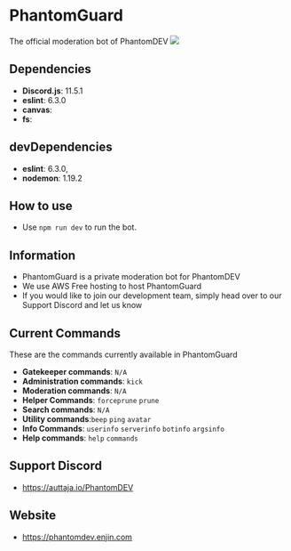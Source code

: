 # PhantomGuard
The official moderation bot of PhantomDEV
 <img src="https://github.com/phantomdev-github/PhantomGuard/blob/master/assets/banner.PNG"> </img>

## Dependencies
- **Discord.js**: 11.5.1
- **eslint**: 6.3.0
- **canvas**: 
- **fs**:

## devDependencies
- **eslint**: 6.3.0,
- **nodemon**: 1.19.2

## How to use
- Use `npm run dev` to run the bot.

## Information
- PhantomGuard is a private moderation bot for PhantomDEV
- We use AWS Free hosting to host PhantomGuard
- If you would like to join our development team, simply head over to our Support Discord and let us know

## Current Commands
These are the commands currently available in PhantomGuard
- **Gatekeeper commands**: `N/A`
- **Administration commands**:  `kick` 
- **Moderation commands**: `N/A`
- **Helper Commands**: `forceprune` `prune`
- **Search commands**: `N/A`
- **Utility commands**:`beep` `ping` `avatar` 
- **Info Commands**: `userinfo` `serverinfo` `botinfo` `argsinfo`
- **Help commands**: `help` `commands`

## Support Discord
- https://auttaja.io/PhantomDEV

## Website
- https://phantomdev.enjin.com

